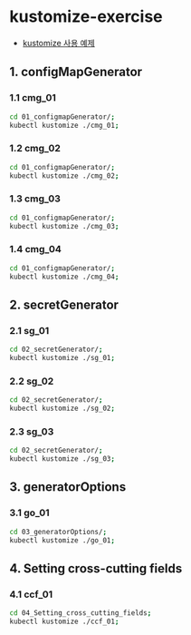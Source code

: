 # kustomize-exercise

- [kustomize 사용 예제](https://kubernetes.io/ko/docs/tasks/manage-kubernetes-objects/kustomization/)

## 1. configMapGenerator

### 1.1 cmg_01

```sh
cd 01_configmapGenerator/;
kubectl kustomize ./cmg_01;
```

### 1.2 cmg_02

```sh
cd 01_configmapGenerator/;
kubectl kustomize ./cmg_02;
```

### 1.3 cmg_03

```sh
cd 01_configmapGenerator/;
kubectl kustomize ./cmg_03;
```

### 1.4 cmg_04

```sh
cd 01_configmapGenerator/;
kubectl kustomize ./cmg_04;
```

## 2. secretGenerator

### 2.1 sg_01

```sh
cd 02_secretGenerator/;
kubectl kustomize ./sg_01;
```

### 2.2 sg_02

```sh
cd 02_secretGenerator/;
kubectl kustomize ./sg_02;
```

### 2.3 sg_03

```sh
cd 02_secretGenerator/;
kubectl kustomize ./sg_03;
```

## 3. generatorOptions

### 3.1 go_01

```sh
cd 03_generatorOptions/;
kubectl kustomize ./go_01;
```

## 4. Setting cross-cutting fields

### 4.1 ccf_01

```sh
cd 04_Setting_cross_cutting_fields;
kubectl kustomize ./ccf_01;
```
